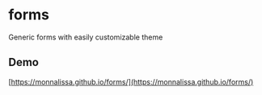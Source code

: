 # forms
Generic forms with easily customizable theme

## Demo

[https://monnalissa.github.io/forms/](https://monnalissa.github.io/forms/)